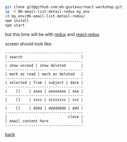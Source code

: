 ```sh
git clone git@github.com:eb-gustavo/react-workshop.git
cp -R 06-email-list-detail-redux my_env
cd my_env/06-email-list-detail-redux/
npm install
npm start
```

but this time will be with [redux](http://redux.js.org/) and [react-redux](http://redux.js.org/docs/basics/UsageWithReact.html)

screen should look like:
```
------------------------------------
| search                           |
------------------------------------
| show unread | show deleted       |
------------------------------------
| mark as read | mark as deleted   |
------------------------------------
| selected | from | subject | date |
------------------------------------
|    []    | aaaa | aaaaaaaa | aaa |
------------------------------------
|    []    | ssss | ssssssss | sss |
------------------------------------
|    []    | dddd | dddddddd | ddd |
------------------------------------
|                            close |
| email content here               |
------------------------------------
```

[back](../)
